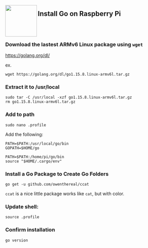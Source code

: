 <a href="https://golang.org"><img src="https://golang.org/lib/godoc/images/go-logo-blue.svg" align="left" width="100px"></a>

## Install Go on Raspberry Pi

<br>
<br>

### Download the lastest ARMv6 Linux package using `wget`

https://golang.org/dl/

ex.
```
wget https://golang.org/dl/go1.15.8.linux-armv6l.tar.gz
```

### Extract it to /usr/local

```
sudo tar -C /usr/local -xzf go1.15.8.linux-armv6l.tar.gz
rm go1.15.8.linux-armv6l.tar.gz
```

### Add to path

```
sudo nano .profile
```

Add the following:

```
PATH=$PATH:/usr/local/go/bin
GOPATH=$HOME/go

PATH=$PATH:/home/pi/go/bin
source "$HOME/.cargo/env"
```

### Install a Go Package to Create Go Folders

```
go get -u github.com/owenthereal/ccat
```

`ccat` is a nice little package works like `cat`, but with color.

### Update shell:

```
source .profile
```

### Confirm installation

```
go version
```
